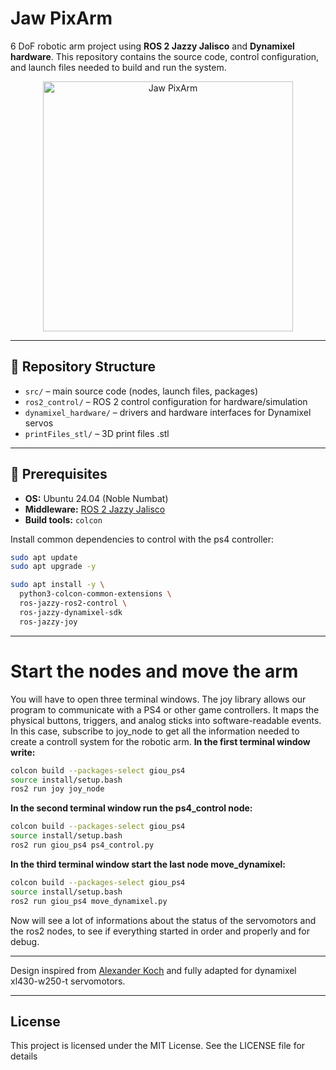 # Jaw PixArm

6 DoF robotic arm project using **ROS 2 Jazzy Jalisco** and **Dynamixel hardware**. 
This repository contains the source code, control configuration, and launch files needed to build and run the system.

<p align="center">
  <img src="images/jaw.png" alt="Jaw PixArm" width="400"/>
</p>



---

## 📂 Repository Structure
- `src/` – main source code (nodes, launch files, packages)
- `ros2_control/` – ROS 2 control configuration for hardware/simulation
- `dynamixel_hardware/` – drivers and hardware interfaces for Dynamixel servos
- `printFiles_stl/` – 3D print files .stl

---

## 🚀 Prerequisites

- **OS:** Ubuntu 24.04 (Noble Numbat)
- **Middleware:** [ROS 2 Jazzy Jalisco](https://docs.ros.org/en/jazzy/Installation.html)
- **Build tools:** `colcon`

Install common dependencies to control with the ps4 controller:

```bash
sudo apt update
sudo apt upgrade -y

sudo apt install -y \
  python3-colcon-common-extensions \
  ros-jazzy-ros2-control \
  ros-jazzy-dynamixel-sdk
  ros-jazzy-joy
```

---
# Start the nodes and move the arm
You will have to open three terminal windows.
The joy library allows our program to communicate with a PS4 or other game controllers. It maps the physical buttons, triggers, and analog sticks into software-readable events. In this case, subscribe to joy_node to get all the information needed to create a controll system for the robotic arm.
**In the first terminal window write:**
```bash
colcon build --packages-select giou_ps4
source install/setup.bash
ros2 run joy joy_node
```

**In the second terminal window run the ps4_control node:**
```bash
colcon build --packages-select giou_ps4
source install/setup.bash
ros2 run giou_ps4 ps4_control.py
```

**In the third terminal window start the last node move_dynamixel:**
```bash
colcon build --packages-select giou_ps4
source install/setup.bash
ros2 run giou_ps4 move_dynamixel.py
```

Now will see a lot of informations about the status of the servomotors and the ros2 nodes, to see if everything started in order and properly and for debug.

---

Design inspired from [Alexander Koch](https://github.com/AlexanderKoch-Koch/low_cost_robot) and fully adapted for dynamixel xl430-w250-t servomotors.


---

## License
This project is licensed under the MIT License. See the LICENSE file for details
